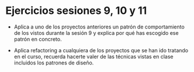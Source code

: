 # Ejercicios sesiones 9, 10 y 11

- Aplica a uno de los proyectos anteriores un patrón de comportamiento de los vistos durante la sesión 9 y explica por qué has escogido ese patrón en concreto.


- Aplica refactoring a cualquiera de los proyectos que se han ido tratando en el curso, recuerda hacerte valer de las técnicas vistas en clase incluidos los patrones de diseño.